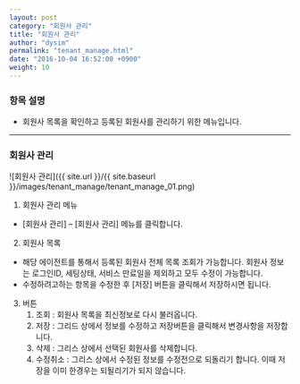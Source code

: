 ```yaml
---
layout: post
category: "회원사 관리"
title: "회원사 관리"
author: "dysim"
permalink: "tenant_manage.html"
date: "2016-10-04 16:52:00 +0900"
weight: 10
---
```

### <i class="fa fa-tag" markdown="1"></i> 항목 설명
* 회원사 목록을 확인하고 등록된 회원사를 관리하기 위한 메뉴입니다.

------------------------

### <i class="fa fa-pencil-square-o" markdown="1"></i> 회원사 관리
![회원사 관리]({{ site.url }}/{{ site.baseurl }}/images/tenant_manage/tenant_manage_01.png)

1. 회원사 관리 메뉴
* [회원사 관리] – [회원사 관리] 메뉴를 클릭합니다.

2. 회원사 목록
* 해당 에이전트를 통해서 등록된 회원사 전체 목록 조회가 가능합니다. 회원사 정보는 로그인ID, 세팅상태, 서비스 만료일을 제외하고 모두 수정이 가능합니다.
* 수정하려고하는 항목을 수정한 후 [저장] 버튼을 클릭해서 저장하시면 됩니다.

3. 버튼
	1. 조회 : 회원사 목록을 최신정보로 다시 불러옵니다.
	2. 저장 : 그리드 상에서 정보를 수정하고 저장버튼을 클릭해서 변경사항을 저장합니다.
	3. 삭제 : 그리스 상에서 선택된 회원사를 삭제합니다.
	4. 수정취소 :  그리스 상에서 수정된 정보를 수정전으로 되돌리기 합니다. 이때 저장을 이미 한경우는 되될리기가 되지 않습니다.
